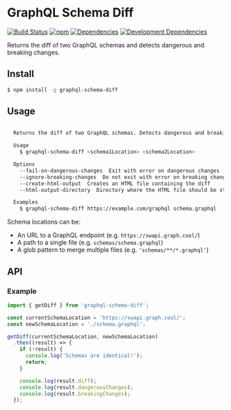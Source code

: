 # GraphQL Schema Diff

[![Build Status](https://img.shields.io/travis/fabsrc/graphql-schema-diff.svg?style=flat-square)](https://travis-ci.org/fabsrc/graphql-schema-diff)
[![npm](https://img.shields.io/npm/v/graphql-schema-diff.svg?style=flat-square)](https://www.npmjs.com/package/graphql-schema-diff)
[![Dependencies](https://img.shields.io/david/fabsrc/graphql-schema-diff.svg?style=flat-square)](https://david-dm.org/fabsrc/graphql-schema-diff)
[![Development Dependencies](https://img.shields.io/david/dev/fabsrc/graphql-schema-diff.svg?style=flat-square)](https://david-dm.org/fabsrc/graphql-schema-diff?type=dev)

Returns the diff of two GraphQL schemas and detects dangerous and breaking changes.

## Install

```sh
$ npm install -g graphql-schema-diff
```

## Usage

```sh

  Returns the diff of two GraphQL schemas. Detects dangerous and breaking changes.

  Usage
    $ graphql-schema-diff <schema1Location> <schema2Location>

  Options
    --fail-on-dangerous-changes  Exit with error on dangerous changes
    --ignore-breaking-changes  Do not exit with error on breaking changes
    --create-html-output  Creates an HTML file containing the diff
    --html-output-directory  Directory where the HTML file should be stored (Default: './schemaDiff')

  Examples
    $ graphql-schema-diff https://example.com/graphql schema.graphql

```

Schema locations can be:

* An URL to a GraphQL endpoint (e.g. `https://swapi.graph.cool/`)
* A path to a single file (e.g. `schemas/schema.graphql`)
* A glob pattern to merge multiple files (e.g. `'schemas/**/*.graphql'`)


## API

### Example

```js
import { getDiff } from 'graphql-schema-diff';

const currentSchemaLocation = 'https://swapi.graph.cool/';
const newSchemaLocation = './schema.graphql';

getDiff(currentSchemaLocation, newSchemaLocation)
  .then((result) => {
    if (!result) {
      console.log('Schemas are identical!');
      return;
    }

    console.log(result.diff);
    console.log(result.dangerousChanges);
    console.log(result.breakingChanges);
  });
```
